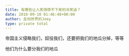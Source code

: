 ```yaml
---
title: 有哪些让人笑得停不下来的冷笑话？
date: 2018-09-10 01:46:48+00:00
author: 走向世界的Joey
type: private total
---
```

帝国主义侵略我们，奴役我们，还要把我们的地瓜分掉，等等

他们为什么要分我们的地瓜


